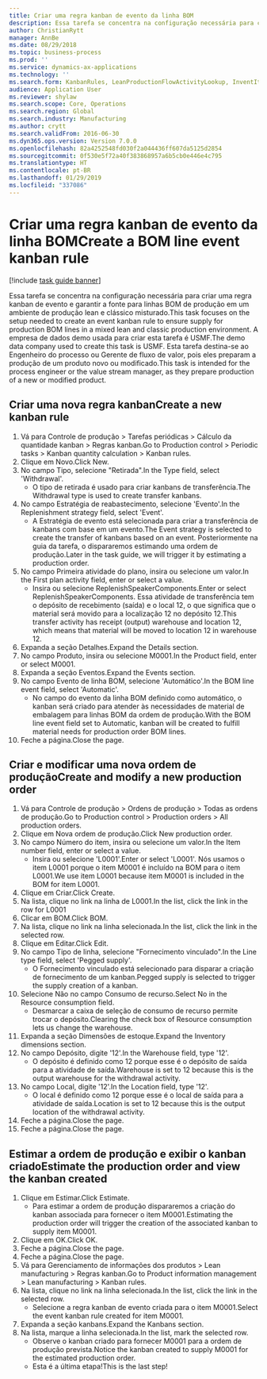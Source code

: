 ```yaml
---
title: Criar uma regra kanban de evento da linha BOM
description: Essa tarefa se concentra na configuração necessária para criar uma regra kanban de evento e garantir a fonte para linhas BOM de produção em um ambiente de produção lean e clássico misturado.
author: ChristianRytt
manager: AnnBe
ms.date: 08/29/2018
ms.topic: business-process
ms.prod: ''
ms.service: dynamics-ax-applications
ms.technology: ''
ms.search.form: KanbanRules, LeanProductionFlowActivityLookup, InventItemIdLookupSimple, ProdTableListPage, ProdTableCreate, InventItemIdLookupPurchase, ProdTable, ProdBOM, ProdParmCostEstimation
audience: Application User
ms.reviewer: shylaw
ms.search.scope: Core, Operations
ms.search.region: Global
ms.search.industry: Manufacturing
ms.author: crytt
ms.search.validFrom: 2016-06-30
ms.dyn365.ops.version: Version 7.0.0
ms.openlocfilehash: 82a4252548fd030f2a044436ff607da5125d2854
ms.sourcegitcommit: 0f530e5f72a40f383868957a6b5cb0e446e4c795
ms.translationtype: HT
ms.contentlocale: pt-BR
ms.lasthandoff: 01/29/2019
ms.locfileid: "337086"
---
```

# <a name="create-a-bom-line-event-kanban-rule"></a><span data-ttu-id="a7557-103">Criar uma regra kanban de evento da linha BOM</span><span class="sxs-lookup"><span data-stu-id="a7557-103">Create a BOM line event kanban rule</span></span>

[!include [task guide banner](../../includes/task-guide-banner.md)]

<span data-ttu-id="a7557-104">Essa tarefa se concentra na configuração necessária para criar uma regra kanban de evento e garantir a fonte para linhas BOM de produção em um ambiente de produção lean e clássico misturado.</span><span class="sxs-lookup"><span data-stu-id="a7557-104">This task focuses on the setup needed to create an event kanban rule to ensure supply for production BOM lines in a mixed lean and classic production environment.</span></span> <span data-ttu-id="a7557-105">A empresa de dados demo usada para criar esta tarefa é USMF.</span><span class="sxs-lookup"><span data-stu-id="a7557-105">The demo data company used to create this task is USMF.</span></span> <span data-ttu-id="a7557-106">Esta tarefa destina-se ao Engenheiro do processo ou Gerente de fluxo de valor, pois eles preparam a produção de um produto novo ou modificado.</span><span class="sxs-lookup"><span data-stu-id="a7557-106">This task is intended for the process engineer or the value stream manager, as they prepare production of a new or modified product.</span></span>


## <a name="create-a-new-kanban-rule"></a><span data-ttu-id="a7557-107">Criar uma nova regra kanban</span><span class="sxs-lookup"><span data-stu-id="a7557-107">Create a new kanban rule</span></span>
1. <span data-ttu-id="a7557-108">Vá para Controle de produção > Tarefas periódicas > Cálculo da quantidade kanban > Regras kanban.</span><span class="sxs-lookup"><span data-stu-id="a7557-108">Go to Production control > Periodic tasks > Kanban quantity calculation > Kanban rules.</span></span>
2. <span data-ttu-id="a7557-109">Clique em Novo.</span><span class="sxs-lookup"><span data-stu-id="a7557-109">Click New.</span></span>
3. <span data-ttu-id="a7557-110">No campo Tipo, selecione "Retirada".</span><span class="sxs-lookup"><span data-stu-id="a7557-110">In the Type field, select 'Withdrawal'.</span></span>
    * <span data-ttu-id="a7557-111">O tipo de retirada é usado para criar kanbans de transferência.</span><span class="sxs-lookup"><span data-stu-id="a7557-111">The Withdrawal type is used to create transfer kanbans.</span></span>  
4. <span data-ttu-id="a7557-112">No campo Estratégia de reabastecimento, selecione 'Evento'.</span><span class="sxs-lookup"><span data-stu-id="a7557-112">In the Replenishment strategy field, select 'Event'.</span></span>
    * <span data-ttu-id="a7557-113">A Estratégia de evento está selecionada para criar a transferência de kanbans com base em um evento.</span><span class="sxs-lookup"><span data-stu-id="a7557-113">The Event strategy is selected to create the transfer of kanbans based on an event.</span></span> <span data-ttu-id="a7557-114">Posteriormente na guia da tarefa, o dispararemos estimando uma ordem de produção.</span><span class="sxs-lookup"><span data-stu-id="a7557-114">Later in the task guide, we will trigger it by estimating a production order.</span></span>  
5. <span data-ttu-id="a7557-115">No campo Primeira atividade do plano, insira ou selecione um valor.</span><span class="sxs-lookup"><span data-stu-id="a7557-115">In the First plan activity field, enter or select a value.</span></span>
    * <span data-ttu-id="a7557-116">Insira ou selecione ReplenishSpeakerComponents.</span><span class="sxs-lookup"><span data-stu-id="a7557-116">Enter or select ReplenishSpeakerComponents.</span></span> <span data-ttu-id="a7557-117">Essa atividade de transferência tem o depósito de recebimento (saída) e o local 12, o que significa que o material será movido para a localização 12 no depósito 12.</span><span class="sxs-lookup"><span data-stu-id="a7557-117">This transfer activity has receipt (output) warehouse and location 12, which means that material will be moved to location 12 in warehouse 12.</span></span>  
6. <span data-ttu-id="a7557-118">Expanda a seção Detalhes.</span><span class="sxs-lookup"><span data-stu-id="a7557-118">Expand the Details section.</span></span>
7. <span data-ttu-id="a7557-119">No campo Produto, insira ou selecione M0001.</span><span class="sxs-lookup"><span data-stu-id="a7557-119">In the Product field, enter or select M0001.</span></span>
8. <span data-ttu-id="a7557-120">Expanda a seção Eventos.</span><span class="sxs-lookup"><span data-stu-id="a7557-120">Expand the Events section.</span></span>
9. <span data-ttu-id="a7557-121">No campo Evento de linha BOM, selecione 'Automático'.</span><span class="sxs-lookup"><span data-stu-id="a7557-121">In the BOM line event field, select 'Automatic'.</span></span>
    * <span data-ttu-id="a7557-122">No campo do evento da linha BOM definido como automático, o kanban será criado para atender às necessidades de material de embalagem para linhas BOM da ordem de produção.</span><span class="sxs-lookup"><span data-stu-id="a7557-122">With the BOM line event field set to Automatic, kanban will be created to fulfill material needs for production order BOM lines.</span></span>  
10. <span data-ttu-id="a7557-123">Feche a página.</span><span class="sxs-lookup"><span data-stu-id="a7557-123">Close the page.</span></span>

## <a name="create-and-modify-a-new-production-order"></a><span data-ttu-id="a7557-124">Criar e modificar uma nova ordem de produção</span><span class="sxs-lookup"><span data-stu-id="a7557-124">Create and modify a new production order</span></span>
1. <span data-ttu-id="a7557-125">Vá para Controle de produção > Ordens de produção > Todas as ordens de produção.</span><span class="sxs-lookup"><span data-stu-id="a7557-125">Go to Production control > Production orders > All production orders.</span></span>
2. <span data-ttu-id="a7557-126">Clique em Nova ordem de produção.</span><span class="sxs-lookup"><span data-stu-id="a7557-126">Click New production order.</span></span>
3. <span data-ttu-id="a7557-127">No campo Número do item, insira ou selecione um valor.</span><span class="sxs-lookup"><span data-stu-id="a7557-127">In the Item number field, enter or select a value.</span></span>
    * <span data-ttu-id="a7557-128">Insira ou selecione 'L0001'.</span><span class="sxs-lookup"><span data-stu-id="a7557-128">Enter or select 'L0001'.</span></span> <span data-ttu-id="a7557-129">Nós usamos o item L0001 porque o item M0001 é incluído na BOM para o item L0001.</span><span class="sxs-lookup"><span data-stu-id="a7557-129">We use item L0001 because item M0001 is included in the BOM for item L0001.</span></span>  
4. <span data-ttu-id="a7557-130">Clique em Criar.</span><span class="sxs-lookup"><span data-stu-id="a7557-130">Click Create.</span></span>
5. <span data-ttu-id="a7557-131">Na lista, clique no link na linha de L0001.</span><span class="sxs-lookup"><span data-stu-id="a7557-131">In the list, click the link in the row for L0001</span></span>
6. <span data-ttu-id="a7557-132">Clicar em BOM.</span><span class="sxs-lookup"><span data-stu-id="a7557-132">Click BOM.</span></span>
7. <span data-ttu-id="a7557-133">Na lista, clique no link na linha selecionada.</span><span class="sxs-lookup"><span data-stu-id="a7557-133">In the list, click the link in the selected row.</span></span>
8. <span data-ttu-id="a7557-134">Clique em Editar.</span><span class="sxs-lookup"><span data-stu-id="a7557-134">Click Edit.</span></span>
9. <span data-ttu-id="a7557-135">No campo Tipo de linha, selecione "Fornecimento vinculado".</span><span class="sxs-lookup"><span data-stu-id="a7557-135">In the Line type field, select 'Pegged supply'.</span></span>
    * <span data-ttu-id="a7557-136">O Fornecimento vinculado está selecionado para disparar a criação de fornecimento de um kanban.</span><span class="sxs-lookup"><span data-stu-id="a7557-136">Pegged supply is selected to trigger the supply creation of a kanban.</span></span>  
10. <span data-ttu-id="a7557-137">Selecione Não no campo Consumo de recurso.</span><span class="sxs-lookup"><span data-stu-id="a7557-137">Select No in the Resource consumption field.</span></span>
    * <span data-ttu-id="a7557-138">Desmarcar a caixa de seleção de consumo de recurso permite trocar o depósito.</span><span class="sxs-lookup"><span data-stu-id="a7557-138">Clearing the check box of Resource consumption lets us change the warehouse.</span></span>  
11. <span data-ttu-id="a7557-139">Expanda a seção Dimensões de estoque.</span><span class="sxs-lookup"><span data-stu-id="a7557-139">Expand the Inventory dimensions section.</span></span>
12. <span data-ttu-id="a7557-140">No campo Depósito, digite '12'.</span><span class="sxs-lookup"><span data-stu-id="a7557-140">In the Warehouse field, type '12'.</span></span>
    * <span data-ttu-id="a7557-141">O depósito é definido como 12 porque esse é o depósito de saída para a atividade de saída.</span><span class="sxs-lookup"><span data-stu-id="a7557-141">Warehouse is set to 12 because this is the output warehouse for the withdrawal activity.</span></span>  
13. <span data-ttu-id="a7557-142">No campo Local, digite '12'.</span><span class="sxs-lookup"><span data-stu-id="a7557-142">In the Location field, type '12'.</span></span>
    * <span data-ttu-id="a7557-143">O local é definido como 12 porque esse é o local de saída para a atividade de saída.</span><span class="sxs-lookup"><span data-stu-id="a7557-143">Location is set to 12 because this is the output location of the withdrawal activity.</span></span>  
14. <span data-ttu-id="a7557-144">Feche a página.</span><span class="sxs-lookup"><span data-stu-id="a7557-144">Close the page.</span></span>
15. <span data-ttu-id="a7557-145">Feche a página.</span><span class="sxs-lookup"><span data-stu-id="a7557-145">Close the page.</span></span>

## <a name="estimate-the-production-order-and-view-the-kanban-created"></a><span data-ttu-id="a7557-146">Estimar a ordem de produção e exibir o kanban criado</span><span class="sxs-lookup"><span data-stu-id="a7557-146">Estimate the production order and view the kanban created</span></span>
1. <span data-ttu-id="a7557-147">Clique em Estimar.</span><span class="sxs-lookup"><span data-stu-id="a7557-147">Click Estimate.</span></span>
    * <span data-ttu-id="a7557-148">Para estimar a ordem de produção dispararemos a criação do kanban associada para fornecer o item M0001.</span><span class="sxs-lookup"><span data-stu-id="a7557-148">Estimating the production order will trigger the creation of the associated kanban to supply item M0001.</span></span>  
2. <span data-ttu-id="a7557-149">Clique em OK.</span><span class="sxs-lookup"><span data-stu-id="a7557-149">Click OK.</span></span>
3. <span data-ttu-id="a7557-150">Feche a página.</span><span class="sxs-lookup"><span data-stu-id="a7557-150">Close the page.</span></span>
4. <span data-ttu-id="a7557-151">Feche a página.</span><span class="sxs-lookup"><span data-stu-id="a7557-151">Close the page.</span></span>
5. <span data-ttu-id="a7557-152">Vá para Gerenciamento de informações dos produtos > Lean manufacturing > Regras kanban.</span><span class="sxs-lookup"><span data-stu-id="a7557-152">Go to Product information management > Lean manufacturing > Kanban rules.</span></span>
6. <span data-ttu-id="a7557-153">Na lista, clique no link na linha selecionada.</span><span class="sxs-lookup"><span data-stu-id="a7557-153">In the list, click the link in the selected row.</span></span>
    * <span data-ttu-id="a7557-154">Selecione a regra kanban de evento criada para o item M0001.</span><span class="sxs-lookup"><span data-stu-id="a7557-154">Select the event kanban rule created for item M0001.</span></span>  
7. <span data-ttu-id="a7557-155">Expanda a seção kanbans.</span><span class="sxs-lookup"><span data-stu-id="a7557-155">Expand the Kanbans section.</span></span>
8. <span data-ttu-id="a7557-156">Na lista, marque a linha selecionada.</span><span class="sxs-lookup"><span data-stu-id="a7557-156">In the list, mark the selected row.</span></span>
    * <span data-ttu-id="a7557-157">Observe o kanban criado para fornecer M0001 para a ordem de produção prevista.</span><span class="sxs-lookup"><span data-stu-id="a7557-157">Notice the kanban created to supply M0001 for the estimated production order.</span></span>  
    * <span data-ttu-id="a7557-158">Esta é a última etapa!</span><span class="sxs-lookup"><span data-stu-id="a7557-158">This is the last step!</span></span>  

